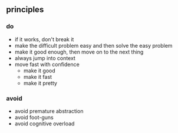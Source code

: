 ## principles

### do

- if it works, don't break it
- make the difficult problem easy and then solve the easy problem
- make it good enough, then move on to the next thing
- always jump into context
- move fast with confidence
  - make it good
  - make it fast 
  - make it pretty

### avoid

- avoid premature abstraction
- avoid foot-guns
- avoid cognitive overload

